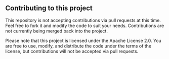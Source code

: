 ## Contributing to this project

This repository is not accepting contributions via pull requests at this time. Feel free to fork it and modify the code to suit your needs.  Contributions are not currently being merged back into the project.

Please note that this project is licensed under the Apache License 2.0.  You are free to use, modify, and distribute the code under the terms of the license, but contributions will not be accepted via pull requests.
